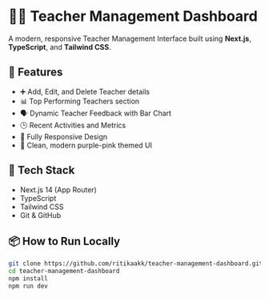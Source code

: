 # 🧑‍🏫 Teacher Management Dashboard

A modern, responsive Teacher Management Interface built using **Next.js**, **TypeScript**, and **Tailwind CSS**.

## 🚀 Features
- ➕ Add, Edit, and Delete Teacher details
- 📊 Top Performing Teachers section
- 🗣️ Dynamic Teacher Feedback with Bar Chart
- 🕒 Recent Activities and Metrics
- 📱 Fully Responsive Design
- 🎨 Clean, modern purple-pink themed UI

## 📂 Tech Stack
- Next.js 14 (App Router)
- TypeScript
- Tailwind CSS
- Git & GitHub

## 📦 How to Run Locally

```bash
git clone https://github.com/ritikaakk/teacher-management-dashboard.git
cd teacher-management-dashboard
npm install
npm run dev
